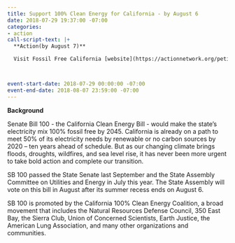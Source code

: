 ```yaml
---
title: Support 100% Clean Energy for California - by August 6
date: 2018-07-29 19:37:00 -07:00
categories:
- action
call-script-text: |+
  **Action(by August 7)**

  Visit Fossil Free California [website](https://actionnetwork.org/petitions/support-Sb-100-move-california-to-100-clean-electricity?) to sign petition supporting SB100.



event-start-date: 2018-07-29 00:00:00 -07:00
event-end-date: 2018-08-07 23:59:00 -07:00
---
```


**Background**

Senate Bill 100 - the California Clean Energy Bill - would make the state’s electricity mix 100% fossil free by 2045. California is already on a path to meet 50% of its electricity needs by renewable or no carbon sources by 2020 – ten years ahead of schedule.  But as our changing climate brings floods, droughts, wildfires, and sea level rise, it has never been more urgent to take bold action and complete our transition. 

SB 100 passed the State Senate last September and the State Assembly Committee on Utilities and Energy in July this year. The State Assembly will vote on this bill in August after its summer recess ends on August 6. 

SB 100 is promoted by the California 100% Clean Energy Coalition, a broad movement that includes the Natural Resources Defense Council, 350 East Bay, the Sierra Club, Union of Concerned Scientists, Earth Justice, the American Lung Association, and many other organizations and communities. 